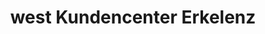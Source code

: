 ---
title: "west Kundencenter Erkelenz"
url: /erkelenz/west-kundencenter-erkelenz/
shop: Tickets
---
